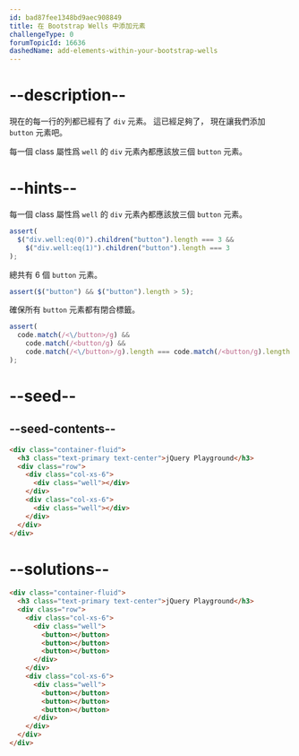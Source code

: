 ```yaml
---
id: bad87fee1348bd9aec908849
title: 在 Bootstrap Wells 中添加元素
challengeType: 0
forumTopicId: 16636
dashedName: add-elements-within-your-bootstrap-wells
---
```


# --description--

現在的每一行的列都已經有了 `div` 元素。 這已經足夠了， 現在讓我們添加 `button` 元素吧。

每一個 class 屬性爲 `well` 的 `div` 元素內都應該放三個 `button` 元素。

# --hints--

每一個 class 屬性爲 `well` 的 `div` 元素內都應該放三個 `button` 元素。

```js
assert(
  $("div.well:eq(0)").children("button").length === 3 &&
    $("div.well:eq(1)").children("button").length === 3
);
```

總共有 6 個 `button` 元素。

```js
assert($("button") && $("button").length > 5);
```

確保所有 `button` 元素都有閉合標籤。

```js
assert(
  code.match(/<\/button>/g) &&
    code.match(/<button/g) &&
    code.match(/<\/button>/g).length === code.match(/<button/g).length
);
```

# --seed--

## --seed-contents--

```html
<div class="container-fluid">
  <h3 class="text-primary text-center">jQuery Playground</h3>
  <div class="row">
    <div class="col-xs-6">
      <div class="well"></div>
    </div>
    <div class="col-xs-6">
      <div class="well"></div>
    </div>
  </div>
</div>
```

# --solutions--

```html
<div class="container-fluid">
  <h3 class="text-primary text-center">jQuery Playground</h3>
  <div class="row">
    <div class="col-xs-6">
      <div class="well">
        <button></button>
        <button></button>
        <button></button>
      </div>
    </div>
    <div class="col-xs-6">
      <div class="well">
        <button></button>
        <button></button>
        <button></button>
      </div>
    </div>
  </div>
</div>
```
